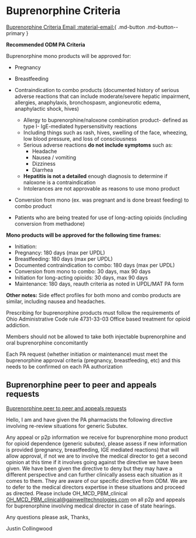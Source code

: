 # Buprenorphine Criteria

[Buprenorphine Criteria Email :material-email:](https://mygainwell-my.sharepoint.com/:u:/r/personal/christopher_nguyen_gainwelltechnologies_com/Documents/Evergreen/Bup/FW%20Buprenorphine%20Criteria.msg?csf=1&web=1&e=av1FPF){ .md-button .md-button--primary }

**Recommended ODM PA Criteria**

Buprenorphine mono products will be approved for:

- Pregnancy
- Breastfeeding
- Contraindication to combo products (documented history of serious adverse reactions that can include moderate/severe hepatic impairment, allergies, anaphylaxis, bronchospasm, angioneurotic edema, anaphylactic shock, hives)
	- Allergy to buprenorphine/naloxone combination product- defined as type I- IgE-mediated hypersensitivity reactions 
	- Including things such as rash, hives, swelling of the face, wheezing, low blood pressure, and loss of consciousness
	- Serious adverse reactions **do not include symptoms** such as:
		- Headache
		- Nausea / vomiting 
		- Dizziness
		- Diarrhea 
	- **Hepatitis is not a detailed** enough diagnosis to determine if naloxone is a contraindication
	- Intolerances are not approvable as reasons to use mono product

- Conversion from mono (ex. was pregnant and is done breast feeding) to combo product
- Patients who are being treated for use of long-acting opioids (including conversion from methadone)

**Mono products will be approved for the following time frames:** 
- Initiation:
- Pregnancy: 180 days (max per UPDL)
- Breastfeeding: 180 days (max per UPDL)
- Documented contraindication to combo: 180 days (max per UPDL)
- Conversion from mono to combo: 30 days, max 90 days
- Initiation for long-acting opioids: 30 days, max 90 days
- Maintenance: 180 days, reauth criteria as noted in UPDL/MAT PA form


**Other notes:**
Side effect profiles for both mono and combo products are similar, including nausea and headaches. 

Prescribing for buprenorphine products must follow the requirements of Ohio Administrative 
Code rule 4731-33-03 Office based treatment for opioid addiction.

Members should not be allowed to take both injectable buprenorphine and oral buprenorphine concomitantly

Each PA request (whether initiation or maintenance) must meet the buprenorphine approval criteria (pregnancy, breastfeeding, etc) and this needs to be confirmed on each PA authorization

## Buprenorphine peer to peer and appeals requests

[Buprenorphine peer to peer and appeals requests](https://mygainwell-my.sharepoint.com/:u:/r/personal/christopher_nguyen_gainwelltechnologies_com/Documents/Evergreen/Emails/Buprenorphine%20peer%20to%20peer%20and%20appeals%20requests.msg?csf=1&web=1&e=q7ZrtZ)

Hello, 
I am and have given the PA pharmacists the following directive involving re-review situations for generic Subutex.


Any appeal or p2p information we receive for buprenorphine mono product for opioid dependence (generic subutex), please assess if new information is provided (pregnancy, breastfeeding, IGE mediated reactions) that will allow approval, if not we are to involve the medical director to get a second opinion at this time if it involves going against the directive we have been given. We have been given the directive to deny but they may have a different perspective and can further clinically assess each situation as it comes to them. They are aware of our specific directive from ODM. We are to defer to the medical directors expertise in these situations and proceed as directed. Please include OH_MCD_PBM_clinical <OH_MCD_PBM_clinical@gainwelltechnologies.com> on all p2p and appeals for buprenorphine involving medical director in case of state hearings.

Any questions please ask,
Thanks,

Justin Collingwood

